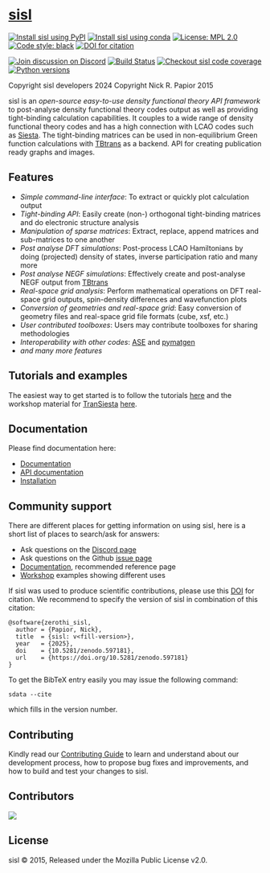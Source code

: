 # [sisl](https://zerothi.github.io/sisl/index.html) #

[![Install sisl using PyPI](https://badge.fury.io/py/sisl.svg)](https://pypi.org/project/sisl)
[![Install sisl using conda](https://anaconda.org/conda-forge/sisl/badges/version.svg)](https://anaconda.org/conda-forge/sisl)
[![License: MPL 2.0](https://img.shields.io/badge/License-MPL%202.0-brightgreen.svg)](https://www.mozilla.org/en-US/MPL/2.0/)
[![Code style: black](https://img.shields.io/badge/code%20style-black-000000.svg)](https://github.com/psf/black)
[![DOI for citation](https://zenodo.org/badge/doi/10.5281/zenodo.597181.svg)](https://doi.org/10.5281/zenodo.597181)
<!--- [![Documentation on RTD](https://readthedocs.org/projects/docs/badge/?version=latest)](http://sisl.readthedocs.io/en/latest/) -->
[![Join discussion on Discord](https://img.shields.io/discord/742636379871379577.svg?label=&logo=discord&logoColor=ffffff&color=green&labelColor=red)](https://discord.gg/5XnFXFdkv2)
[![Build Status](https://github.com/zerothi/sisl/actions/workflows/test.yaml/badge.svg?branch=main)](https://github.com/zerothi/sisl/actions/workflows/test.yaml)
[![Checkout sisl code coverage](https://codecov.io/gh/zerothi/sisl/branch/main/graph/badge.svg)](https://codecov.io/gh/zerothi/sisl)
[![Python versions](https://img.shields.io/pypi/pyversions/sisl.svg)](https://pypi.org/project/sisl/)

Copyright sisl developers 2024
Copyright Nick R. Papior 2015

sisl is an *open-source easy-to-use density functional theory API framework* to post-analyse density functional theory codes output
as well as providing tight-binding calculation capabilities.
It couples to a wide range of density functional theory codes and has a high connection with LCAO codes such as [Siesta][siesta]. The tight-binding matrices can be used in non-equilibrium Green function calculations with [TBtrans][tbtrans] as a backend. API for creating publication ready graphs and images.

## Features ##

- *Simple command-line interface*: To extract or quickly plot calculation output
- *Tight-binding API*: Easily create (non-) orthogonal tight-binding matrices and do electronic structure analysis
- *Manipulation of sparse matrices*: Extract, replace, append matrices and sub-matrices to one another
- *Post analyse DFT simulations*: Post-process LCAO Hamiltonians by doing (projected) density of states, inverse participation ratio and many more
- *Post analyse NEGF simulations*: Effectively create and post-analyse NEGF output from [TBtrans][tbtrans]
- *Real-space grid analysis*: Perform mathematical operations on DFT real-space grid outputs, spin-density differences and wavefunction plots
- *Conversion of geometries and real-space grid*: Easy conversion of geometry files and real-space grid file formats (cube, xsf, etc.)
- *User contributed toolboxes*: Users may contribute toolboxes for sharing methodologies
- *Interoperability with other codes*: [ASE][ase] and [pymatgen]
- *and many more features*

## Tutorials and examples ##

The easiest way to get started is to follow the tutorials [here](https://zerothi.github.io/sisl/tutorials.html) and the workshop material for [TranSiesta][siesta] [here][workshop].


## Documentation ##

Please find documentation here:

- [Documentation](https://zerothi.github.io/sisl/index.html)
- [API documentation](https://zerothi.github.io/sisl/api/index.html)
- [Installation](https://zerothi.github.io/sisl/installation.html)


## Community support ##

There are different places for getting information on using sisl, here is a short list
of places to search/ask for answers:

- Ask questions on the [Discord page][sisl@discord]
- Ask questions on the Github [issue page][sisl@issue]
- [Documentation][sisl@api], recommended reference page
- [Workshop][workshop] examples showing different uses

If sisl was used to produce scientific contributions, please use this [DOI][doi] for citation.
We recommend to specify the version of sisl in combination of this citation:

    @software{zerothi_sisl,
      author = {Papior, Nick},
      title  = {sisl: v<fill-version>},
      year   = {2025},
      doi    = {10.5281/zenodo.597181},
      url    = {https://doi.org/10.5281/zenodo.597181}
    }

To get the BibTeX entry easily you may issue the following command:

    sdata --cite

which fills in the version number.

## Contributing ##

Kindly read our [Contributing Guide](CONTRIBUTING.md) to learn and understand about our development process, how to propose bug fixes and improvements, and how to build and test your changes to sisl.

## Contributors ##
<a href="https://github.com/zerothi/sisl/graphs/contributors">
  <img src="https://contrib.rocks/image?repo=zerothi/sisl" />
</a>

## License
sisl © 2015, Released under the Mozilla Public License v2.0.


<!---
Links to external and internal sites.
-->
[sisl@git]: https://github.com/zerothi/sisl
[sisl@api]: https://zerothi.github.io/sisl
[sisl@discord]: https://discord.gg/5XnFXFdkv2
[sisl@issue]: https://github.com/zerothi/sisl/issues
[sisl@pr]: https://github.com/zerothi/sisl/pulls
[siesta]: https://gitlab.com/siesta-project/siesta
[tbtrans]: https://gitlab.com/siesta-project/siesta
[workshop]: https://github.com/zerothi/ts-tbt-sisl-tutorial
[doi]: https://doi.org/10.5281/zenodo.597181
[mpl]: https://www.mozilla.org/en-US/MPL/2.0/
[ase]: https://wiki.fysik.dtu.dk/ase/
[pymatgen]: https://pymatgen.org/

<!---
Local variables for emacs to turn on flyspell-mode
% Local Variables:
%   mode: flyspell
%   tab-width: 4
%   indent-tabs-mode: nil
% End:
-->
